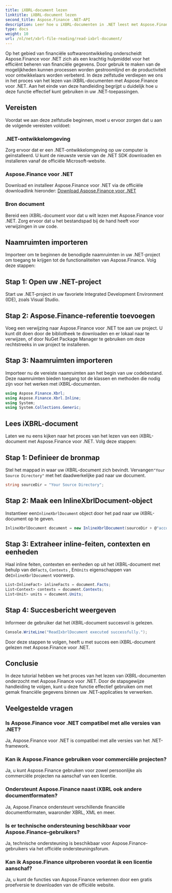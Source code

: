 ```yaml
---
title: iXBRL-document lezen
linktitle: iXBRL-document lezen
second_title: Aspose.Finance .NET-API
description: Leer hoe u iXBRL-documenten in .NET leest met Aspose.Finance. Stap-voor-stap handleiding voor efficiënt financieel databeheer. #Aspose #Financiën #iXBRL
type: docs
weight: 10
url: /nl/net/xbrl-file-reading/read-ixbrl-document/
---
```

Op het gebied van financiële softwareontwikkeling onderscheidt Aspose.Finance voor .NET zich als een krachtig hulpmiddel voor het efficiënt beheren van financiële gegevens. Door gebruik te maken van de mogelijkheden kunnen processen worden gestroomlijnd en de productiviteit voor ontwikkelaars worden verbeterd. In deze zelfstudie verdiepen we ons in het proces van het lezen van iXBRL-documenten met Aspose.Finance voor .NET. Aan het einde van deze handleiding begrijpt u duidelijk hoe u deze functie effectief kunt gebruiken in uw .NET-toepassingen.
## Vereisten
Voordat we aan deze zelfstudie beginnen, moet u ervoor zorgen dat u aan de volgende vereisten voldoet:
### .NET-ontwikkelomgeving
Zorg ervoor dat er een .NET-ontwikkelomgeving op uw computer is geïnstalleerd. U kunt de nieuwste versie van de .NET SDK downloaden en installeren vanaf de officiële Microsoft-website.
### Aspose.Finance voor .NET
Download en installeer Aspose.Finance voor .NET via de officiële downloadlink hieronder:
[Download Aspose.Finance voor .NET](https://releases.aspose.com/finance/net/)
### Bron document
Bereid een iXBRL-document voor dat u wilt lezen met Aspose.Finance voor .NET. Zorg ervoor dat u het bestandspad bij de hand heeft voor verwijzingen in uw code.
## Naamruimten importeren
Importeer om te beginnen de benodigde naamruimten in uw .NET-project om toegang te krijgen tot de functionaliteiten van Aspose.Finance. Volg deze stappen:
## Stap 1: Open uw .NET-project
Start uw .NET-project in uw favoriete Integrated Development Environment (IDE), zoals Visual Studio.
## Stap 2: Aspose.Finance-referentie toevoegen
Voeg een verwijzing naar Aspose.Finance voor .NET toe aan uw project. U kunt dit doen door de bibliotheek te downloaden en er lokaal naar te verwijzen, of door NuGet Package Manager te gebruiken om deze rechtstreeks in uw project te installeren.
## Stap 3: Naamruimten importeren
Importeer nu de vereiste naamruimten aan het begin van uw codebestand. Deze naamruimten bieden toegang tot de klassen en methoden die nodig zijn voor het werken met iXBRL-documenten.
```csharp
using Aspose.Finance.Xbrl;
using Aspose.Finance.Xbrl.Inline;
using System;
using System.Collections.Generic;
```
## Lees iXBRL-document
Laten we nu eens kijken naar het proces van het lezen van een iXBRL-document met Aspose.Finance voor .NET. Volg deze stappen:
## Stap 1: Definieer de bronmap
 Stel het mappad in waar uw iXBRL-document zich bevindt. Vervangen`"Your Source Directory"` met het daadwerkelijke pad naar uw document.
```csharp
string sourceDir = "Your Source Directory";
```
## Stap 2: Maak een InlineXbrlDocument-object
 Instantieer een`InlineXbrlDocument` object door het pad naar uw iXBRL-document op te geven.
```csharp
InlineXbrlDocument document = new InlineXbrlDocument(sourceDir + @"account_1.html");
```
## Stap 3: Extraheer inline-feiten, contexten en eenheden
 Haal inline feiten, contexten en eenheden op uit het iXBRL-document met behulp van de`Facts`, `Contexts` , En`Units` eigenschappen van de`InlineXbrlDocument` voorwerp.
```csharp
List<InlineFact> inlineFacts = document.Facts;
List<Context> contexts = document.Contexts;
List<Unit> units = document.Units;
```
## Stap 4: Succesbericht weergeven
Informeer de gebruiker dat het iXBRL-document succesvol is gelezen.
```csharp
Console.WriteLine("ReadIxbrlDocument executed successfully.");
```
Door deze stappen te volgen, heeft u met succes een iXBRL-document gelezen met Aspose.Finance voor .NET.
## Conclusie
In deze tutorial hebben we het proces van het lezen van iXBRL-documenten onderzocht met Aspose.Finance voor .NET. Door de stapsgewijze handleiding te volgen, kunt u deze functie effectief gebruiken om met gemak financiële gegevens binnen uw .NET-applicaties te verwerken.
## Veelgestelde vragen
### Is Aspose.Finance voor .NET compatibel met alle versies van .NET?
Ja, Aspose.Finance voor .NET is compatibel met alle versies van het .NET-framework.
### Kan ik Aspose.Finance gebruiken voor commerciële projecten?
Ja, u kunt Aspose.Finance gebruiken voor zowel persoonlijke als commerciële projecten na aanschaf van een licentie.
### Ondersteunt Aspose.Finance naast iXBRL ook andere documentformaten?
Ja, Aspose.Finance ondersteunt verschillende financiële documentformaten, waaronder XBRL, XML en meer.
### Is er technische ondersteuning beschikbaar voor Aspose.Finance-gebruikers?
Ja, technische ondersteuning is beschikbaar voor Aspose.Finance-gebruikers via het officiële ondersteuningsforum.
### Kan ik Aspose.Finance uitproberen voordat ik een licentie aanschaf?
Ja, u kunt de functies van Aspose.Finance verkennen door een gratis proefversie te downloaden van de officiële website.